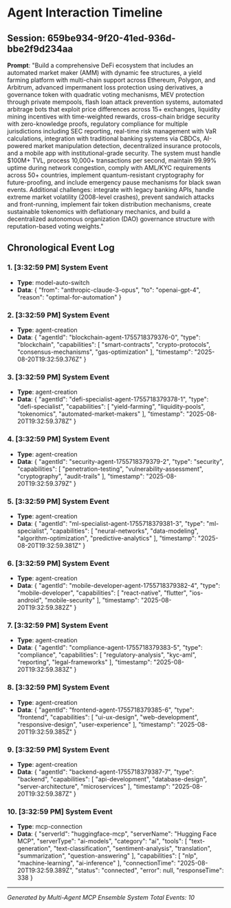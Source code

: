 # Agent Interaction Timeline

## Session: 659be934-9f20-41ed-936d-bbe2f9d234aa
**Prompt**: "Build a comprehensive DeFi ecosystem that includes an automated market maker (AMM) with dynamic fee structures, a yield farming platform with multi-chain support across Ethereum, Polygon, and Arbitrum, advanced impermanent loss protection using derivatives, a governance token with quadratic voting mechanisms, MEV protection through private mempools, flash loan attack prevention systems, automated arbitrage bots that exploit price differences across 15+ exchanges, liquidity mining incentives with time-weighted rewards, cross-chain bridge security with zero-knowledge proofs, regulatory compliance for multiple jurisdictions including SEC reporting, real-time risk management with VaR calculations, integration with traditional banking systems via CBDCs, AI-powered market manipulation detection, decentralized insurance protocols, and a mobile app with institutional-grade security. The system must handle $100M+ TVL, process 10,000+ transactions per second, maintain 99.99% uptime during network congestion, comply with AML/KYC requirements across 50+ countries, implement quantum-resistant cryptography for future-proofing, and include emergency pause mechanisms for black swan events. Additional challenges: integrate with legacy banking APIs, handle extreme market volatility (2008-level crashes), prevent sandwich attacks and front-running, implement fair token distribution mechanisms, create sustainable tokenomics with deflationary mechanics, and build a decentralized autonomous organization (DAO) governance structure with reputation-based voting weights."

## Chronological Event Log

### 1. [3:32:59 PM] System Event
- **Type**: model-auto-switch
- **Data**: {
  "from": "anthropic-claude-3-opus",
  "to": "openai-gpt-4",
  "reason": "optimal-for-automation"
}

### 2. [3:32:59 PM] System Event
- **Type**: agent-creation
- **Data**: {
  "agentId": "blockchain-agent-1755718379376-0",
  "type": "blockchain",
  "capabilities": [
    "smart-contracts",
    "crypto-protocols",
    "consensus-mechanisms",
    "gas-optimization"
  ],
  "timestamp": "2025-08-20T19:32:59.376Z"
}

### 3. [3:32:59 PM] System Event
- **Type**: agent-creation
- **Data**: {
  "agentId": "defi-specialist-agent-1755718379378-1",
  "type": "defi-specialist",
  "capabilities": [
    "yield-farming",
    "liquidity-pools",
    "tokenomics",
    "automated-market-makers"
  ],
  "timestamp": "2025-08-20T19:32:59.378Z"
}

### 4. [3:32:59 PM] System Event
- **Type**: agent-creation
- **Data**: {
  "agentId": "security-agent-1755718379379-2",
  "type": "security",
  "capabilities": [
    "penetration-testing",
    "vulnerability-assessment",
    "cryptography",
    "audit-trails"
  ],
  "timestamp": "2025-08-20T19:32:59.379Z"
}

### 5. [3:32:59 PM] System Event
- **Type**: agent-creation
- **Data**: {
  "agentId": "ml-specialist-agent-1755718379381-3",
  "type": "ml-specialist",
  "capabilities": [
    "neural-networks",
    "data-modeling",
    "algorithm-optimization",
    "predictive-analytics"
  ],
  "timestamp": "2025-08-20T19:32:59.381Z"
}

### 6. [3:32:59 PM] System Event
- **Type**: agent-creation
- **Data**: {
  "agentId": "mobile-developer-agent-1755718379382-4",
  "type": "mobile-developer",
  "capabilities": [
    "react-native",
    "flutter",
    "ios-android",
    "mobile-security"
  ],
  "timestamp": "2025-08-20T19:32:59.382Z"
}

### 7. [3:32:59 PM] System Event
- **Type**: agent-creation
- **Data**: {
  "agentId": "compliance-agent-1755718379383-5",
  "type": "compliance",
  "capabilities": [
    "regulatory-analysis",
    "kyc-aml",
    "reporting",
    "legal-frameworks"
  ],
  "timestamp": "2025-08-20T19:32:59.383Z"
}

### 8. [3:32:59 PM] System Event
- **Type**: agent-creation
- **Data**: {
  "agentId": "frontend-agent-1755718379385-6",
  "type": "frontend",
  "capabilities": [
    "ui-ux-design",
    "web-development",
    "responsive-design",
    "user-experience"
  ],
  "timestamp": "2025-08-20T19:32:59.385Z"
}

### 9. [3:32:59 PM] System Event
- **Type**: agent-creation
- **Data**: {
  "agentId": "backend-agent-1755718379387-7",
  "type": "backend",
  "capabilities": [
    "api-development",
    "database-design",
    "server-architecture",
    "microservices"
  ],
  "timestamp": "2025-08-20T19:32:59.387Z"
}

### 10. [3:32:59 PM] System Event
- **Type**: mcp-connection
- **Data**: {
  "serverId": "huggingface-mcp",
  "serverName": "Hugging Face MCP",
  "serverType": "ai-models",
  "category": "ai",
  "tools": [
    "text-generation",
    "text-classification",
    "sentiment-analysis",
    "translation",
    "summarization",
    "question-answering"
  ],
  "capabilities": [
    "nlp",
    "machine-learning",
    "ai-inference"
  ],
  "connectionTime": "2025-08-20T19:32:59.389Z",
  "status": "connected",
  "error": null,
  "responseTime": 338
}


---
*Generated by Multi-Agent MCP Ensemble System*
*Total Events: 10*
